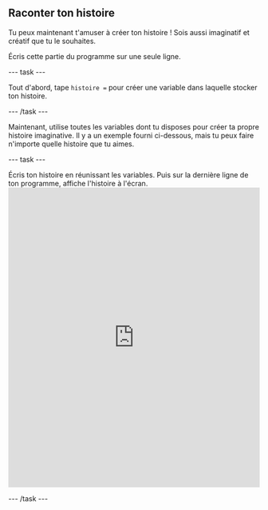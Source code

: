 ## Raconter ton histoire

Tu peux maintenant t'amuser à créer ton histoire ! Sois aussi imaginatif et créatif que tu le souhaites.

Écris cette partie du programme sur une seule ligne.

\--- task \---

Tout d'abord, tape `histoire =` pour créer une variable dans laquelle stocker ton histoire.

\--- /task \---

Maintenant, utilise toutes les variables dont tu disposes pour créer ta propre histoire imaginative. Il y a un exemple fourni ci-dessous, mais tu peux faire n'importe quelle histoire que tu aimes.

\--- task \---

Écris ton histoire en réunissant les variables. Puis sur la dernière ligne de ton programme, affiche l'histoire à l'écran. <iframe src="https://trinket.io/embed/python/904db1ae15" width="100%" height="600" frameborder="0" marginwidth="0" marginheight="0" allowfullscreen mark="crwd-mark"></iframe> 

\--- /task \---